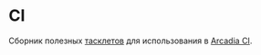 # CI

Сборник полезных [тасклетов](https://wiki.yandex-team.ru/sandbox/tasklets/) для использования в [Arcadia CI](https://docs.yandex-team.ru/ci/).
